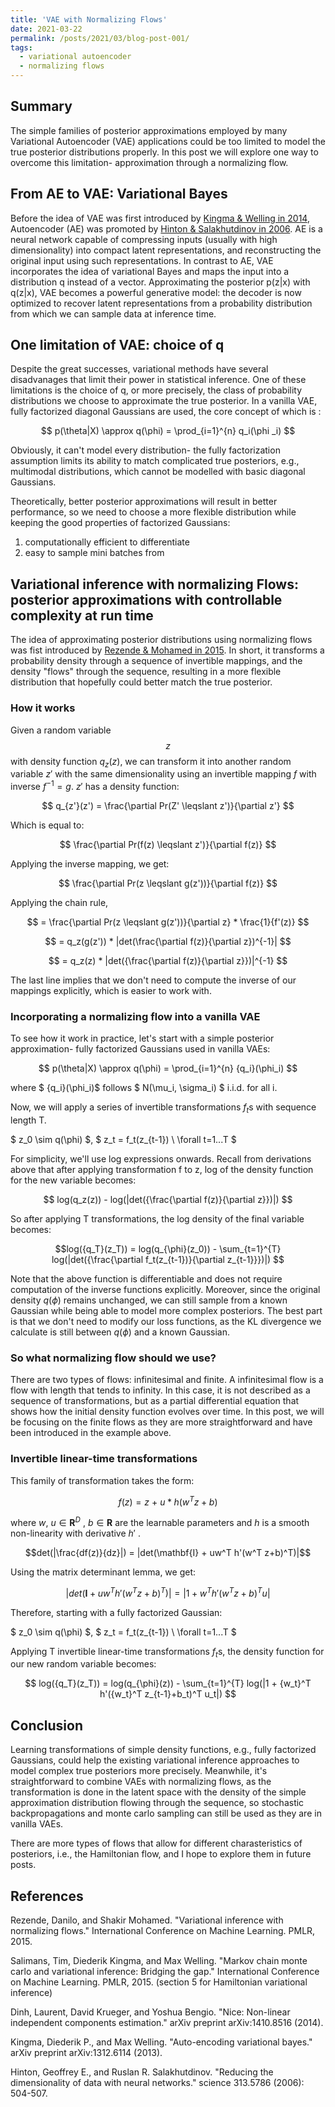 ```yaml
---
title: 'VAE with Normalizing Flows'
date: 2021-03-22
permalink: /posts/2021/03/blog-post-001/
tags:
  - variational autoencoder
  - normalizing flows
---
```



## Summary
The simple families of posterior approximations employed by many Variational Autoencoder (VAE) applications could be too limited to model the true posterior distributions properly. In this post we will explore one way to overcome this limitation- approximation through a normalizing flow.

## From AE to VAE: Variational Bayes

Before the idea of VAE was first introduced by [Kingma & Welling in 2014](https://arxiv.org/abs/1312.6114), Autoencoder (AE) was promoted by [Hinton & Salakhutdinov in 2006](https://www.cs.toronto.edu/~hinton/science.pdf). AE is a neural network capable of compressing inputs (usually with high dimensionality) into compact latent representations, and reconstructing the original input using such representations. 
In contrast to AE, VAE incorporates the idea of variational Bayes and maps the input into a distribution q instead of a vector. Approximating the posterior p(z|x) with q(z|x), VAE becomes a powerful generative model: the decoder is now optimized to recover latent representations from a probability distribution from which we can sample data at inference time.

## One limitation of VAE: choice of q

Despite the great successes, variational methods have several disadvanages that limit their power in statistical inference. One of these limitations is the choice of q, or more precisely, the class of probability distributions we choose to approximate the true posterior. In a vanilla VAE, fully factorized diagonal Gaussians are used, the core concept of which is :

$$ p(\theta|X) \approx q(\phi) = \prod_{i=1}^{n} q_i(\phi _i) $$

Obviously, it can't model every distribution- the fully factorization assumption limits its ability to match complicated true posteriors, e.g., multimodal distributions, which cannot be modelled with basic diagonal Gaussians. 

Theoretically, better posterior approximations will result in better performance, so we need to choose a more flexible distribution while keeping the good properties of factorized Gaussians: 

  1. computationally efficient to differentiate
  2. easy to sample mini batches from


## Variational inference with normalizing Flows: posterior approximations with controllable complexity at run time

The idea of approximating posterior distributions using normalizing flows was fist introduced by [Rezende & Mohamed in 2015](https://arxiv.org/abs/1505.05770). In short, it transforms a probability density through a sequence of invertible mappings, and the density "flows" through the sequence, resulting in a more flexible distribution that hopefully could better match the true posterior.

### How it works
Given a random variable $$z$$ with density function $q_z(z)$, we can transform it into another random variable $z'$ with the same dimensionality using an invertible mapping $f$ with inverse $f^{-1} = g$. $z'$ has a density function: 

$$ q_{z'}(z') = \frac{\partial Pr(Z' \leqslant z')}{\partial z'} $$

Which is equal to:

$$ \frac{\partial Pr(f(z) \leqslant z')}{\partial f(z)} $$
      
Applying the inverse mapping, we get:

$$ \frac{\partial Pr(z \leqslant g(z'))}{\partial f(z)} $$

Applying the chain rule,

$$ = \frac{\partial Pr(z \leqslant g(z'))}{\partial z} * \frac{1}{f'(z)} $$

$$ = q_z(g(z')) * |det(\frac{\partial f(z)}{\partial z})^{-1}| $$
      
$$ = q_z(z) * |det({\frac{\partial f(z)}{\partial z}})|^{-1} $$
 
 The last line implies that we don't need to compute the inverse of our mappings explicitly, which is easier to work with.

### Incorporating a normalizing flow into a vanilla VAE
To see how it work in practice, let's start with a simple posterior approximation- fully factorized Gaussians used in vanilla VAEs:

$$ p(\theta|X) \approx q(\phi) = \prod_{i=1}^{n} {q_i}(\phi_i) $$
 
where $ {q_i}(\phi_i)$ follows $ N(\mu_i, \sigma_i) $ i.i.d. for all i.

Now, we will apply a series of invertible transformations $f_t$s with sequence length T.

$ z_0 \sim q(\phi) $, $ z_t = f_t(z_{t-1}) \ \forall t=1...T $

For simplicity, we'll use log expressions onwards. Recall from derivations above that after applying transformation f to z, log of the density function for the new variable becomes:

$$ log(q_z(z)) - log(|det({\frac{\partial f(z)}{\partial z}})|) $$

So after applying T transformations, the log density of the final variable becomes:

$$log({q_T}(z_T)) = log(q_{\phi}(z_0)) - \sum_{t=1}^{T} log(|det({\frac{\partial f_t(z_{t-1})}{\partial z_{t-1}}})|) $$

Note that the above function is differentiable and does not require computation of the inverse functions explicitly. Moreover, since the original density $q(\phi)$ remains unchanged, we can still sample from a known Gaussian while being able to model more complex posteriors. The best part is that we don't need to modify our loss functions, as the KL divergence we calculate is still between $q(\phi)$ and a known Gaussian. 

### So what normalizing flow should we use?
There are two types of flows: infinitesimal and finite. A infinitesimal flow is a flow with length that tends to infinity. In this case, it is not described as a sequence of transformations, but as a partial differential equation that shows how the initial density function evolves over time. In this post, we will be focusing on the finite flows as they are more straightforward and have been introduced in the example above. 

### Invertible linear-time transformations

This family of transformation takes the form:

$$ f(z) = z\ +\ u*h(w^T z + b) $$

where $w ,\ u \in \mathbf{R}^D$ , $b \in \mathbf{R}$ are the learnable parameters and $h$ is a smooth non-linearity with derivative $h'$ .

$$det(|\frac{df(z)}{dz}|) = |det(\mathbf{I} + uw^T h'(w^T z+b)^T)|$$

Using the matrix determinant lemma, we get:

$$|det(\mathbf{I} + uw^T h'(w^T z+b)^T)| = |1 + w^T h'(w^T z+b)^T u|$$

Therefore, starting with a fully factorized Gaussian: 

$ z_0 \sim q(\phi) $, $ z_t = f_t(z_{t-1}) \ \forall t=1...T $

Applying T invertible linear-time transformations $f_t$s, the density function for our new random variable becomes:

$$ log({q_T}(z_T)) = log(q_{\phi}(z)) - \sum_{t=1}^{T} log(|1 + {w_t}^T h'({w_t}^T z_{t-1}+b_t)^T u_t|) $$

## Conclusion
Learning transformations of simple density functions, e.g., fully factorized Gaussians, could help the existing variational inference approaches to model complex true posteriors more precisely. Meanwhile, it's straightforward to combine VAEs with normalizing flows, as the transformation is done in the latent space with the density of the simple approximation distribution flowing through the sequence, so stochastic backpropagations and monte carlo sampling can still be used as they are in vanilla VAEs. 

There are more types of flows that allow for different charasteristics of posteriors, i.e., the Hamiltonian flow, and I hope to explore them in future posts.

## References
Rezende, Danilo, and Shakir Mohamed. "Variational inference with normalizing flows." International Conference on Machine Learning. PMLR, 2015.

Salimans, Tim, Diederik Kingma, and Max Welling. "Markov chain monte carlo and variational inference: Bridging the gap." International Conference on Machine Learning. PMLR, 2015. (section 5 for Hamiltonian variational inference)

Dinh, Laurent, David Krueger, and Yoshua Bengio. "Nice: Non-linear independent components estimation." arXiv preprint arXiv:1410.8516 (2014).

Kingma, Diederik P., and Max Welling. "Auto-encoding variational bayes." arXiv preprint arXiv:1312.6114 (2013).

Hinton, Geoffrey E., and Ruslan R. Salakhutdinov. "Reducing the dimensionality of data with neural networks." science 313.5786 (2006): 504-507.
